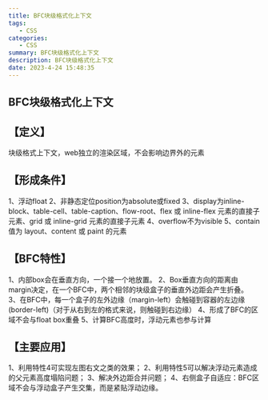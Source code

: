 ```yaml
---
title: BFC块级格式化上下文
tags: 
   - CSS
categories: 
   - CSS
summary: BFC块级格式化上下文
description: BFC块级格式化上下文
date: 2023-4-24 15:48:35
---
```




## BFC块级格式化上下文

## 【定义】

块级格式上下文，web独立的渲染区域，不会影响边界外的元素

## 【形成条件】

1、浮动float
2、非静态定位position为absolute或fixed
3、display为inline-block、table-cell、table-caption、flow-root、flex 或 inline-flex 元素的直接子元素、grid 或 inline-grid 元素的直接子元素
4、overflow不为visible
5、contain 值为 layout、content 或 paint 的元素

## 【BFC特性】

1、内部box会在垂直方向，一个接一个地放置。
2、Box垂直方向的距离由margin决定，在一个BFC中，两个相邻的块级盒子的垂直外边距会产生折叠。
3、在BFC中，每一个盒子的左外边缘（margin-left）会触碰到容器的左边缘(border-left)（对于从右到左的格式来说，则触碰到右边缘）
4、形成了BFC的区域不会与float box重叠
5、计算BFC高度时，浮动元素也参与计算

## 【主要应用】

1、利用特性4可实现左图右文之类的效果；
2、利用特性5可以解决浮动元素造成的父元素高度塌陷问题；
3、解决外边距合并问题；
4、右侧盒子自适应：BFC区域不会与浮动盒子产生交集，而是紧贴浮动边缘。

